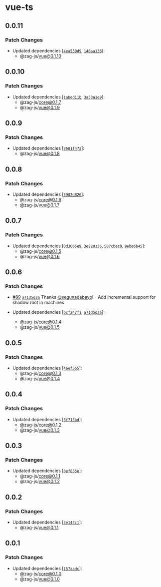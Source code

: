 # vue-ts

## 0.0.11

### Patch Changes

- Updated dependencies [[`4ea550d9`](https://github.com/chakra-ui/zag/commit/4ea550d9983e0d20af123481f256cc5cf03d2358),
  [`146aa136`](https://github.com/chakra-ui/zag/commit/146aa1364dd83f197104fdb2ac27b5a7896b4c8f)]:
  - @zag-js/vue@0.1.10

## 0.0.10

### Patch Changes

- Updated dependencies [[`1abed11b`](https://github.com/chakra-ui/zag/commit/1abed11bda7fc56fd3f77c3b842e89a934ee3253),
  [`3a53a1e9`](https://github.com/chakra-ui/zag/commit/3a53a1e97306a9fedf1706b95f8e38b03750c2f3)]:
  - @zag-js/core@0.1.7
  - @zag-js/vue@0.1.9

## 0.0.9

### Patch Changes

- Updated dependencies [[`8681f47a`](https://github.com/chakra-ui/zag/commit/8681f47a733152e3952ada7f7b66f768e13e2b10)]:
  - @zag-js/vue@0.1.8

## 0.0.8

### Patch Changes

- Updated dependencies [[`5982d826`](https://github.com/chakra-ui/zag/commit/5982d826126a7b83252fcd0b0479079fccb62189)]:
  - @zag-js/core@0.1.6
  - @zag-js/vue@0.1.7

## 0.0.7

### Patch Changes

- Updated dependencies [[`0d3065e9`](https://github.com/chakra-ui/zag/commit/0d3065e94d707d3161d901576421beae66c32aba),
  [`3e920136`](https://github.com/chakra-ui/zag/commit/3e920136c537445a36cf0d04045de1d8ff037ecf),
  [`587cbec9`](https://github.com/chakra-ui/zag/commit/587cbec9b32ee9e8faef5ceeefb779231b152018),
  [`9ebe6b45`](https://github.com/chakra-ui/zag/commit/9ebe6b455bfc1b7bf1ad8f770d70ea7656b6c1fe)]:
  - @zag-js/core@0.1.5
  - @zag-js/vue@0.1.6

## 0.0.6

### Patch Changes

- [#89](https://github.com/chakra-ui/zag/pull/89)
  [`a71d5d2a`](https://github.com/chakra-ui/zag/commit/a71d5d2a984e4293ebeb55944e27df20492ad1c0) Thanks
  [@segunadebayo](https://github.com/segunadebayo)! - Add incremental support for shadow root in machines

- Updated dependencies [[`bcf247f1`](https://github.com/chakra-ui/zag/commit/bcf247f18afa5413a7b008f5ab5cbd3665350cb9),
  [`a71d5d2a`](https://github.com/chakra-ui/zag/commit/a71d5d2a984e4293ebeb55944e27df20492ad1c0)]:
  - @zag-js/core@0.1.4
  - @zag-js/vue@0.1.5

## 0.0.5

### Patch Changes

- Updated dependencies [[`46ef565`](https://github.com/chakra-ui/zag/commit/46ef5659a855a382af1e5b0e24d35d03466cfb22)]:
  - @zag-js/core@0.1.3
  - @zag-js/vue@0.1.4

## 0.0.4

### Patch Changes

- Updated dependencies [[`3f715bd`](https://github.com/chakra-ui/zag/commit/3f715bdc4f52cdbf71ce9a22a3fc20d31c5fea89)]:
  - @zag-js/core@0.1.2
  - @zag-js/vue@0.1.3

## 0.0.3

### Patch Changes

- Updated dependencies [[`8ef855e`](https://github.com/chakra-ui/zag/commit/8ef855efdf8aaca4355c816cc446bc745e34ec54)]:
  - @zag-js/core@0.1.1
  - @zag-js/vue@0.1.2

## 0.0.2

### Patch Changes

- Updated dependencies [[`3e145c1`](https://github.com/chakra-ui/zag/commit/3e145c185d598766aae420f724c7759390cb0404)]:
  - @zag-js/vue@0.1.1

## 0.0.1

### Patch Changes

- Updated dependencies [[`157aadc`](https://github.com/chakra-ui/zag/commit/157aadc3ac572d2289432efe32ae3f15a2be4ad1)]:
  - @zag-js/core@0.1.0
  - @zag-js/vue@0.1.0
